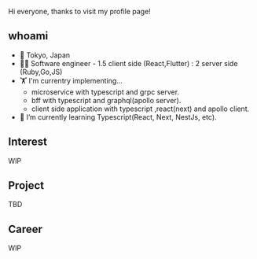 Hi everyone, thanks to visit my profile page!

## whoami
- 📍 Tokyo, Japan
- 👨‍💻 Software engineer - 1.5 client side (React,Flutter) : 2 server side (Ruby,Go,JS)
- 🏋️ I'm currentry implementing... 
  - microservice with typescript and grpc server.
  - bff with typescript and graphql(apollo server).
  - client side application with typescript ,react(next) and apollo client.
- 🌱 I’m currently learning Typescript(React, Next, NestJs, etc).

## Interest
WIP

## Project
TBD

## Career
WIP
